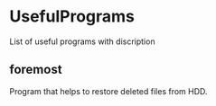 UsefulPrograms
==============

List of useful programs with discription


foremost
--------

Program that helps to restore deleted files from HDD.
